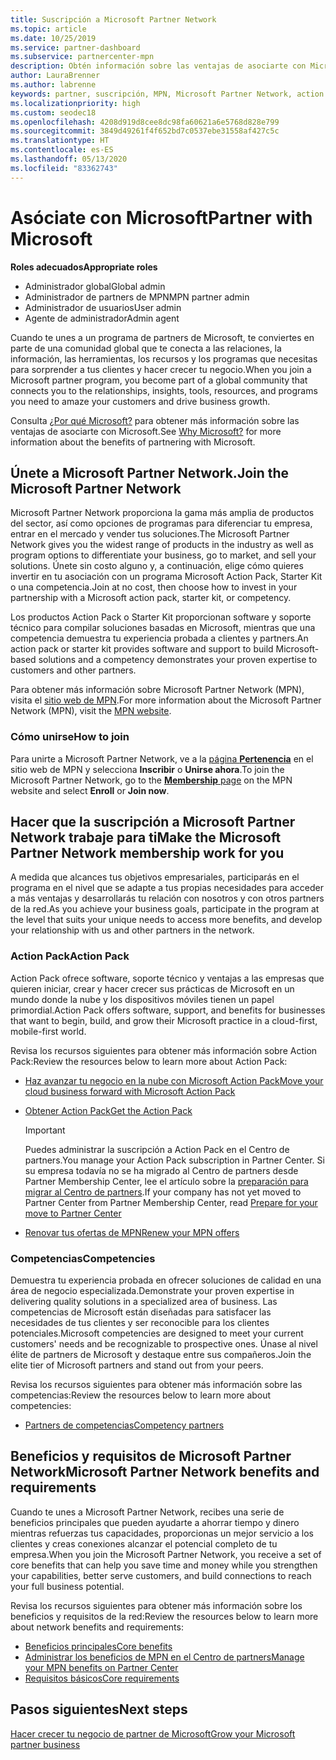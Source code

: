 ```yaml
---
title: Suscripción a Microsoft Partner Network
ms.topic: article
ms.date: 10/25/2019
ms.service: partner-dashboard
ms.subservice: partnercenter-mpn
description: Obtén información sobre las ventajas de asociarte con Microsoft, incluidas las opciones de Microsoft Action Pack, las competencias y los programas para diferenciar tu negocio, sacarlo al mercado y vender tus soluciones.
author: LauraBrenner
ms.author: labrenne
keywords: partner, suscripción, MPN, Microsoft Partner Network, action pack, MAPS, MAP, suscripción a action pack, ventajas, ventajas de MPN, suscripción, silver, gold, competencias
ms.localizationpriority: high
ms.custom: seodec18
ms.openlocfilehash: 4208d919d8cee8dc98fa60621a6e5768d828e799
ms.sourcegitcommit: 3849d49261f4f652bd7c0537ebe31558af427c5c
ms.translationtype: HT
ms.contentlocale: es-ES
ms.lasthandoff: 05/13/2020
ms.locfileid: "83362743"
---
```

# <a name="partner-with-microsoft"></a><span data-ttu-id="0067c-104">Asóciate con Microsoft</span><span class="sxs-lookup"><span data-stu-id="0067c-104">Partner with Microsoft</span></span>

<span data-ttu-id="0067c-105">**Roles adecuados**</span><span class="sxs-lookup"><span data-stu-id="0067c-105">**Appropriate roles**</span></span>

- <span data-ttu-id="0067c-106">Administrador global</span><span class="sxs-lookup"><span data-stu-id="0067c-106">Global admin</span></span>
- <span data-ttu-id="0067c-107">Administrador de partners de MPN</span><span class="sxs-lookup"><span data-stu-id="0067c-107">MPN partner admin</span></span>
- <span data-ttu-id="0067c-108">Administrador de usuarios</span><span class="sxs-lookup"><span data-stu-id="0067c-108">User admin</span></span>
- <span data-ttu-id="0067c-109">Agente de administrador</span><span class="sxs-lookup"><span data-stu-id="0067c-109">Admin agent</span></span>

<span data-ttu-id="0067c-110">Cuando te unes a un programa de partners de Microsoft, te conviertes en parte de una comunidad global que te conecta a las relaciones, la información, las herramientas, los recursos y los programas que necesitas para sorprender a tus clientes y hacer crecer tu negocio.</span><span class="sxs-lookup"><span data-stu-id="0067c-110">When you join a Microsoft partner program, you become part of a global community that connects you to the relationships, insights, tools, resources, and programs you need to amaze your customers and drive business growth.</span></span>

<span data-ttu-id="0067c-111">Consulta [¿Por qué Microsoft?](https://partner.microsoft.com/business-opportunities/why-microsoft) para obtener más información sobre las ventajas de asociarte con Microsoft.</span><span class="sxs-lookup"><span data-stu-id="0067c-111">See [Why Microsoft?](https://partner.microsoft.com/business-opportunities/why-microsoft) for more information about the benefits of partnering with Microsoft.</span></span>

## <a name="join-the-microsoft-partner-network"></a><span data-ttu-id="0067c-112">Únete a Microsoft Partner Network.</span><span class="sxs-lookup"><span data-stu-id="0067c-112">Join the Microsoft Partner Network</span></span>

<!-- 12/5/18 The content below was copied and pasted directly from the Membership page of the MPN site (https://partner.microsoft.com/membership)-->

<span data-ttu-id="0067c-113">Microsoft Partner Network proporciona la gama más amplia de productos del sector, así como opciones de programas para diferenciar tu empresa, entrar en el mercado y vender tus soluciones.</span><span class="sxs-lookup"><span data-stu-id="0067c-113">The Microsoft Partner Network gives you the widest range of products in the industry as well as program options to differentiate your business, go to market, and sell your solutions.</span></span> <span data-ttu-id="0067c-114">Únete sin costo alguno y, a continuación, elige cómo quieres invertir en tu asociación con un programa Microsoft Action Pack, Starter Kit o una competencia.</span><span class="sxs-lookup"><span data-stu-id="0067c-114">Join at no cost, then choose how to invest in your partnership with a Microsoft action pack, starter kit, or competency.</span></span>

<span data-ttu-id="0067c-115">Los productos Action Pack o Starter Kit proporcionan software y soporte técnico para compilar soluciones basadas en Microsoft, mientras que una competencia demuestra tu experiencia probada a clientes y partners.</span><span class="sxs-lookup"><span data-stu-id="0067c-115">An action pack or starter kit provides software and support to build Microsoft-based solutions and a competency demonstrates your proven expertise to customers and other partners.</span></span>

<span data-ttu-id="0067c-116">Para obtener más información sobre Microsoft Partner Network (MPN), visita el [sitio web de MPN](https://partner.microsoft.com/commercial).</span><span class="sxs-lookup"><span data-stu-id="0067c-116">For more information about the Microsoft Partner Network (MPN), visit the [MPN website](https://partner.microsoft.com/commercial).</span></span>

### <a name="how-to-join"></a><span data-ttu-id="0067c-117">Cómo unirse</span><span class="sxs-lookup"><span data-stu-id="0067c-117">How to join</span></span>

<span data-ttu-id="0067c-118">Para unirte a Microsoft Partner Network, ve a la [página **Pertenencia**](https://partner.microsoft.com/membership) en el sitio web de MPN y selecciona **Inscribir** o **Unirse ahora**.</span><span class="sxs-lookup"><span data-stu-id="0067c-118">To join the Microsoft Partner Network, go to the [**Membership** page](https://partner.microsoft.com/membership) on the MPN website and select **Enroll** or **Join now**.</span></span>

## <a name="make-the-microsoft-partner-network-membership-work-for-you"></a><span data-ttu-id="0067c-119">Hacer que la suscripción a Microsoft Partner Network trabaje para ti</span><span class="sxs-lookup"><span data-stu-id="0067c-119">Make the Microsoft Partner Network membership work for you</span></span>

<!-- 10/25/2019 The content below content from the Membership pages of the MPN site (https://partner.microsoft.com/membership) and additional updated content.-->

<span data-ttu-id="0067c-120">A medida que alcances tus objetivos empresariales, participarás en el programa en el nivel que se adapte a tus propias necesidades para acceder a más ventajas y desarrollarás tu relación con nosotros y con otros partners de la red.</span><span class="sxs-lookup"><span data-stu-id="0067c-120">As you achieve your business goals, participate in the program at the level that suits your unique needs to access more benefits, and develop your relationship with us and other partners in the network.</span></span>

### <a name="action-pack"></a><span data-ttu-id="0067c-121">Action Pack</span><span class="sxs-lookup"><span data-stu-id="0067c-121">Action Pack</span></span>

<span data-ttu-id="0067c-122">Action Pack ofrece software, soporte técnico y ventajas a las empresas que quieren iniciar, crear y hacer crecer sus prácticas de Microsoft en un mundo donde la nube y los dispositivos móviles tienen un papel primordial.</span><span class="sxs-lookup"><span data-stu-id="0067c-122">Action Pack offers software, support, and benefits for businesses that want to begin, build, and grow their Microsoft practice in a cloud-first, mobile-first world.</span></span>

<span data-ttu-id="0067c-123">Revisa los recursos siguientes para obtener más información sobre Action Pack:</span><span class="sxs-lookup"><span data-stu-id="0067c-123">Review the resources below to learn more about Action Pack:</span></span>

- [<span data-ttu-id="0067c-124">Haz avanzar tu negocio en la nube con Microsoft Action Pack</span><span class="sxs-lookup"><span data-stu-id="0067c-124">Move your cloud business forward with Microsoft Action Pack</span></span>](https://partner.microsoft.com/membership/action-pack)

- [<span data-ttu-id="0067c-125">Obtener Action Pack</span><span class="sxs-lookup"><span data-stu-id="0067c-125">Get the Action Pack</span></span>](mpn-get-action-pack.md)
  
    >[!IMPORTANT]
    ><span data-ttu-id="0067c-126">Puedes administrar la suscripción a Action Pack en el Centro de partners.</span><span class="sxs-lookup"><span data-stu-id="0067c-126">You manage your Action Pack subscription in Partner Center.</span></span> <span data-ttu-id="0067c-127">Si su empresa todavía no se ha migrado al Centro de partners desde Partner Membership Center, lee el artículo sobre la [preparación para migrar al Centro de partners](prepare-pmc-pc-migration.md).</span><span class="sxs-lookup"><span data-stu-id="0067c-127">If your company has not yet moved to Partner Center from Partner Membership Center, read [Prepare for your move to Partner Center](prepare-pmc-pc-migration.md)</span></span>  

- [<span data-ttu-id="0067c-128">Renovar tus ofertas de MPN</span><span class="sxs-lookup"><span data-stu-id="0067c-128">Renew your MPN offers</span></span>](renew-mpn-offers.md)

### <a name="competencies"></a><span data-ttu-id="0067c-129">Competencias</span><span class="sxs-lookup"><span data-stu-id="0067c-129">Competencies</span></span>

<span data-ttu-id="0067c-130">Demuestra tu experiencia probada en ofrecer soluciones de calidad en una área de negocio especializada.</span><span class="sxs-lookup"><span data-stu-id="0067c-130">Demonstrate your proven expertise in delivering quality solutions in a specialized area of business.</span></span> <span data-ttu-id="0067c-131">Las competencias de Microsoft están diseñadas para satisfacer las necesidades de tus clientes y ser reconocible para los clientes potenciales.</span><span class="sxs-lookup"><span data-stu-id="0067c-131">Microsoft competencies are designed to meet your current customers' needs and be recognizable to prospective ones.</span></span> <span data-ttu-id="0067c-132">Únase al nivel élite de partners de Microsoft y destaque entre sus compañeros.</span><span class="sxs-lookup"><span data-stu-id="0067c-132">Join the elite tier of Microsoft partners and stand out from your peers.</span></span>

<span data-ttu-id="0067c-133">Revisa los recursos siguientes para obtener más información sobre las competencias:</span><span class="sxs-lookup"><span data-stu-id="0067c-133">Review the resources below to learn more about competencies:</span></span>

- [<span data-ttu-id="0067c-134">Partners de competencias</span><span class="sxs-lookup"><span data-stu-id="0067c-134">Competency partners</span></span>](https://partner.microsoft.com/membership/competencies)

## <a name="microsoft-partner-network-benefits-and-requirements"></a><span data-ttu-id="0067c-135">Beneficios y requisitos de Microsoft Partner Network</span><span class="sxs-lookup"><span data-stu-id="0067c-135">Microsoft Partner Network benefits and requirements</span></span>

<span data-ttu-id="0067c-136">Cuando te unes a Microsoft Partner Network, recibes una serie de beneficios principales que pueden ayudarte a ahorrar tiempo y dinero mientras refuerzas tus capacidades, proporcionas un mejor servicio a los clientes y creas conexiones alcanzar el potencial completo de tu empresa.</span><span class="sxs-lookup"><span data-stu-id="0067c-136">When you join the Microsoft Partner Network, you receive a set of core benefits that can help you save time and money while you strengthen your capabilities, better serve customers, and build connections to reach your full business potential.</span></span>

<span data-ttu-id="0067c-137">Revisa los recursos siguientes para obtener más información sobre los beneficios y requisitos de la red:</span><span class="sxs-lookup"><span data-stu-id="0067c-137">Review the resources below to learn more about network benefits and requirements:</span></span>

- [<span data-ttu-id="0067c-138">Beneficios principales</span><span class="sxs-lookup"><span data-stu-id="0067c-138">Core benefits</span></span>](https://partner.microsoft.com/membership/core-benefits#simple-tab-content-1)
- [<span data-ttu-id="0067c-139">Administrar los beneficios de MPN en el Centro de partners</span><span class="sxs-lookup"><span data-stu-id="0067c-139">Manage your MPN benefits on Partner Center</span></span>](manage-your-partner-network-benefits.md)
- [<span data-ttu-id="0067c-140">Requisitos básicos</span><span class="sxs-lookup"><span data-stu-id="0067c-140">Core requirements</span></span>](https://partner.microsoft.com/membership/core-benefits#simple-tab-content-2)

## <a name="next-steps"></a><span data-ttu-id="0067c-141">Pasos siguientes</span><span class="sxs-lookup"><span data-stu-id="0067c-141">Next steps</span></span>

[<span data-ttu-id="0067c-142">Hacer crecer tu negocio de partner de Microsoft</span><span class="sxs-lookup"><span data-stu-id="0067c-142">Grow your Microsoft partner business</span></span>](grow-your-business.md)
